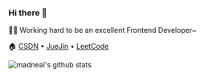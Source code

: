 ### Hi there 👋

<!--
**enson0131/enson0131** is a ✨ _special_ ✨ repository because its `README.md` (this file) appears on your GitHub profile.

Here are some ideas to get you started:

- 🔭 I’m currently working on ...
- 🌱 I’m currently learning ...
- 👯 I’m looking to collaborate on ...
- 🤔 I’m looking for help with ...
- 💬 Ask me about ...
- 📫 How to reach me: ...
- 😄 Pronouns: ...
- ⚡ Fun fact: ...
- 🔭 I’m currently working in [MeiTuan](https://waimai.meituan.com/) as a Frontend develop trainee~
-->

👨‍💻 Working hard to be an excellent Frontend Developer~

🏠 [CSDN](https://blog.csdn.net/chen_enson_1) • [JueJin](https://juejin.cn/user/3544481218435549/posts) • [LeetCode](https://leetcode.cn/u/dou-jiang-you-tiao-f/)

![madneal's github stats](https://github-readme-stats.vercel.app/api?username=enson0131&show_icons=true&theme=radical)
